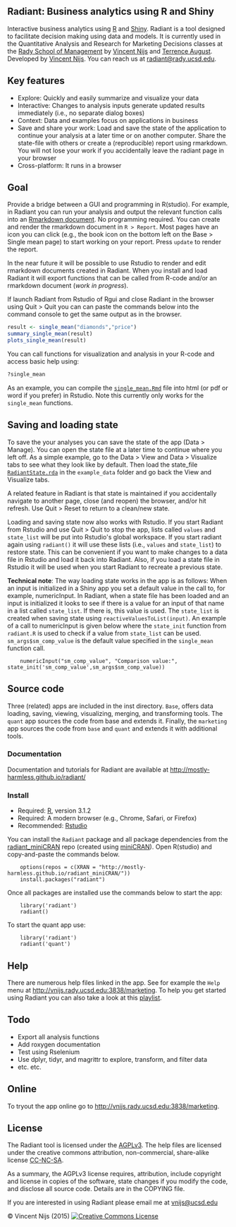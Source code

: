 ## Radiant: Business analytics using R and Shiny

Interactive business analytics using [R](http://www.r-project.org/) and [Shiny](http[://www.rstudio.com/shiny/). Radiant is a tool designed to facilitate decision making using data and models. It is currently used in the Quantitative Analysis and Research for Marketing Decisions classes at the <a href="http://rady.ucsd.edu/" target="\_blank">Rady School of Management</a> by <a href="http://rady.ucsd.edu/faculty/directory/nijs/" target="\_blank">Vincent Nijs</a> and <a href="http://rady.ucsd.edu/faculty/directory/august/">Terrence August</a>. Developed by <a href="http://rady.ucsd.edu/faculty/directory/nijs/" target="\_blank">Vincent Nijs</a>. You can reach us at radiant@rady.ucsd.edu.

## Key features

- Explore: Quickly and easily summarize and visualize your data
- Interactive: Changes to analysis inputs generate updated results immediately (i.e., no separate dialog boxes)
- Context: Data and examples focus on applications in business
- Save and share your work: Load and save the state of the application to continue your analysis at a later time or on another computer. Share the state-file with others or create a (reproducible) report using rmarkdown. You will not lose your work if you accidentally leave the radiant page in your browser
- Cross-platform: It runs in a browser

## Goal

Provide a bridge between a GUI and programming in R(studio). For example, in Radiant you can run your analysis and output the relevant function calls into an [Rmarkdown document](http://rmarkdown.rstudio.com/). No programming required. You can create and render the rmarkdown document in `R > Report`. Most pages have an icon you can click (e.g., the book icon on the bottom left on the Base > Single mean page) to start working on your report. Press `update` to render the report.

In the near future it will be possible to use Rstudio to render and edit rmarkdown documents created in Radiant. When you install and load Radiant it will export functions that can be called from R-code and/or an rmarkdown document (_work in progress_).

If launch Radiant from Rstudio of Rgui and close Radiant in the browser using Quit > Quit you can can paste the commands below into the command console to get the same output as in the browser.

```r
result <- single_mean("diamonds","price")
summary_single_mean(result)
plots_single_mean(result)
```

You can call functions for visualization and analysis in your R-code and access basic help using:

```r
?single_mean
```

As an example, you can compile the [`single_mean.Rmd`](https://github.com/mostly-harmless/radiant/blob/master/example_data/single_mean.Rmd?raw=true) file into html (or pdf or word if you prefer) in Rstudio. Note this currently only works for the `single_mean` functions.

## Saving and loading state

To save the your analyses you can save the state of the app (Data > Manage). You can open the state file at a later time to continue where you left off. As a simple example, go to the Data > View and Data > Visualize tabs to see what they look like by default. Then load the state_file [`RadiantState.rda`](https://github.com/mostly-harmless/radiant/blob/master/example_data/RadiantState.rda?raw=true) in the `example_data` folder and go back the View and Visualize tabs.

A related feature in Radiant is that state is maintained if you accidentally navigate to another page, close (and reopen) the browser, and/or hit refresh. Use Quit > Reset to return to a clean/new state.

Loading and saving state now also works with Rstudio. If you start Radiant from Rstudio and use Quit > Quit to stop the app, lists called `values` and `state_list` will be put into Rstudio's global workspace. If you start radiant again using `radiant()` it will use these lists (i.e., `values` and `state_list`) to restore state. This can be convenient if you want to make changes to a data file in Rstudio and load it back into Radiant. Also, if you load a state file in Rstudio it will be used when you start Radiant to recreate a previous state.

**Technical note**: The way loading state works in the app is as follows: When an input is initialized in a Shiny app you set a default value in the call to, for example, numericInput. In Radiant, when a state file has been loaded and an input is initialized it looks to see if there is a value for an input of that name in a list called `state_list`. If there is, this value is used. The `state_list` is created when saving state using `reactiveValuesToList(input)`. An example of a call to numericInput is given below where the `state_init` function from `radiant.R` is used to check if a value from `state_list` can be used. `sm_args$sm_comp_value` is the default value specified in the `single_mean` function call.

		numericInput("sm_comp_value", "Comparison value:", state_init('sm_comp_value',sm_args$sm_comp_value))

## Source code

Three (related) apps are included in the inst directory. `Base`, offers data loading, saving, viewing, visualizing, merging, and transforming tools. The `quant` app sources the code from base and extends it. Finally, the `marketing` app sources the code from `base` and `quant` and extends it with additional tools.

### Documentation

Documentation and tutorials for Radiant are available at <http://mostly-harmless.github.io/radiant/>

### Install

- Required: [R](https://github.com/mostly-harmless/radiant_miniCRAN/tree/gh-pages/R-3.1.2), version 3.1.2
- Required: A modern browser (e.g., Chrome, Safari, or Firefox)
- Recommended: [Rstudio](http://www.rstudio.com/products/rstudio/download/)

You can install the `Radiant` package and all package dependencies from the [radiant_miniCRAN](https://github.com/mostly-harmless/radiant_miniCRAN) repo (created using [miniCRAN](https://github.com/andrie/miniCRAN)). Open R(studio) and copy-and-paste the commands below.

		options(repos = c(XRAN = "http://mostly-harmless.github.io/radiant_miniCRAN/"))
		install.packages("radiant")

Once all packages are installed use the commands below to start the app:

		library('radiant')
		radiant()

To start the quant app use:

		library('radiant')
		radiant('quant')

<!-- #### Creating a desktop launcher

You can also create a launcher on your Desktop to make it easy to start Radiant. Go to `launchers/quant` or `lauchers/marketing`

On Windows you create a launcher for Radiant on your Desktop by double-clicking the make\_win.bat file. Find the new file on your Desktop (i.e., radiant\_quant.bat or radiant_marketing.bat). Double click the .bat file and Radiant will start. The first time you start the app a number of required packages will be installed, and this may take a few minute

For Mac, double-click the make\_mac.command file to create a launcher for Radiant on your Desktop. Find the new file on your Desktop (i.e., radiant\_quant.command or radiant_marketing.command). Double click the .command file and Radiant will start. The first time you start the app a number of required packages will be installed, and this may take a few minute

When you start Radiant a browser window will open and you will see the web application running. You should see data on diamond prices. To close the application click on `Quit` in the Navigation bar and then click the `Quit` button. The Radiant process will stop and the browser window will close.
-->

## Help

There are numerous help files linked in the app. See for example the `Help` menu at <http://vnijs.rady.ucsd.edu:3838/marketing>. To help you get started using Radiant you can also take a look at this [playlist](https://www.youtube.com/watch?v=e02LFmNysoM&list=PLNhtaetb48EfAAlfQMJsuvLCSLvcn_0BC).

## Todo

- Export all analysis functions
- Add roxygen documentation
- Test using Rselenium
- Use dplyr, tidyr, and magrittr to explore, transform, and filter data
- etc. etc.

## Online

To tryout the app online go to <http://vnijs.rady.ucsd.edu:3838/marketing>.

## License

The Radiant tool is licensed under the <a href="http://www.tldrlegal.com/l/AGPL3" target="\_blank">AGPLv3</a>. The help files are licensed under the creative commons attribution, non-commercial, share-alike license <a href="http://creativecommons.org/licenses/by-nc-sa/4.0/" target="\_blank">CC-NC-SA</a>.

As a summary, the AGPLv3 license requires, attribution, include copyright and license in copies of the software, state changes if you modify the code, and disclose all source code. Details are in the COPYING file.

If you are interested in using Radiant please email me at vnijs@ucsd.edu

&copy; Vincent Nijs (2015) <a rel="license" href="http://creativecommons.org/licenses/by-nc-sa/4.0/" target="_blank"><img alt="Creative Commons License" style="border-width:0" src="https://github.com/mostly-harmless/radiant/blob/master/inst/base/www/imgs/80x15.png" /></a>
